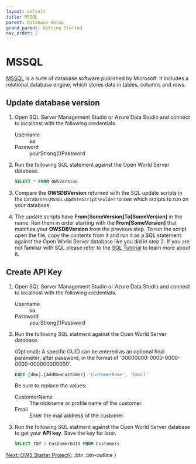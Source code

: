 ```yaml
---
layout: default
title: MSSQL
parent: Database Setup
grand_parent: Getting Started
nav_order: 1
---
```


# MSSQL

[MSSQL](https://www.microsoft.com/de-de/sql-server/sql-server-2019) is a suite of database software published by Microsoft. It includes a relational database engine, which stores data in tables, columns and rows.

## Update database version

1. Open SQL Server Management Studio or Azure Data Studio and connect to localhost with the following credentials.

    <dl>
        <dt>Username</dt>
        <dd>sa</dd>
        <dt>Password</dt>
        <dd>yourStrong(!)Password</dd>
    </dl>

2. Run the following SQL statement against the Open World Server database.
   
   ```sql
   SELECT * FROM OWSVersion
   ```

3. Compare the **OWSDBVersion** returned with the SQL update scripts in the `Databases\MSSQL\UpdateScriptsFolder` to see which scripts to run on your database.
   
4. The update scripts have **From[SomeVersion]To[SomeVersion]** in the name. Run them in order starting with the **From[SomeVersion]** that matches your **OWSDBVersion** from the previous step. To run the script open the file, copy the contents from it and run it as a SQL statement against the Open World Server database like you did in step 2. If you are not familiar with SQL please refer to the [SQL Tutorial](https://www.w3schools.com/sql/) to learn more about it.

## Create API Key

1. Open SQL Server Management Studio or Azure Data Studio and connect to localhost with the following credentials.

    <dl>
        <dt>Username</dt>
        <dd>sa</dd>
        <dt>Password</dt>
        <dd>yourStrong(!)Password</dd>
    </dl>

2. Run the following SQL statment against the Open World Server database.

   (Optional): A specific GUID can be entered as an optional final parameter, after password, in the format of '00000000-0000-0000-0000-000000000000'.

   ```sql
   EXEC [dbo].[AddNewCustomer] 'CustomerName', 'Email'
   ```
   
   Be sure to replace the values:

    <dl>
        <dt>CustomerName</dt>
        <dd>The nickname or profile name of the customer.</dd>
        <dt>Email</dt>
        <dd>Enter the mail address of the customer.</dd>
    </dl>
    
3. Run the following SQL statment against the Open World Server database to get your **API key**. Save the key for later.
   
   ```sql
   SELECT TOP 1 CustomerGUID FROM Customers
   ```

[Next: OWS Starter Project](starter-project){: .btn .btn-outline }